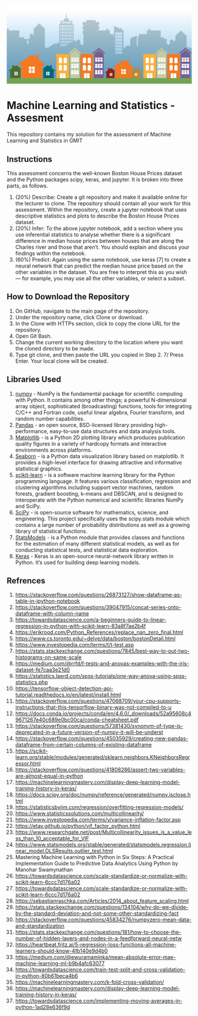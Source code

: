 ![banner](/img/housing-banner.png)

# Machine Learning and Statistics - Assesment
This repository contains my solution for the assessment of Machine Learning and Statistics in GMIT

## Instructions
This assessment concerns the well-known Boston House Prices dataset and the Python packages scipy, keras, and jupyter. It is broken into three parts, as follows.
1. (20%) Describe: Create a git repository and make it available online for the lecturer to clone. The repository should contain all your work for this assessment. Within the repository, create a jupyter notebook that uses descriptive statistics and plots to describe the Boston House Prices dataset.
2. (20%) Infer: To the above jupyter notebook, add a section where you use inferential statistics to analyse whether there is a significant difference in median house prices between houses that are along the Charles river and those that aren’t. You should explain and discuss your findings within the notebook.
3. (60%) Predict: Again using the same notebook, use keras [7] to create a neural network that can predict the median house price based on the other variables in the dataset. You are free to interpret this as you wish — for example, you may use all the other variables, or select a subset.

## How to Download the Repository
1. On GitHub, navigate to the main page of the repository.
2. Under the repository name, click Clone or download.
3. In the Clone with HTTPs section, click to copy the clone URL for the repository.
4. Open Git Bash.
5. Change the current working directory to the location where you want the cloned directory to be made.
6. Type git clone, and then paste the URL you copied in Step 2. 7/ Press Enter. Your local clone will be created.

## Libraries Used 
1. [numpy](https://www.numpy.org/) - NumPy is the fundamental package for scientific computing with Python. It contains among other things; a powerful N-dimensional array object, sophisticated (broadcasting) functions, tools for integrating C/C++ and Fortran code, useful linear algebra, Fourier transform, and random number capabilities.
2. [Pandas](https://pandas.pydata.org/) -  an open source, BSD-licensed library providing high-performance, easy-to-use data structures and data analysis tools.
3. [Matplotlib](https://matplotlib.org/) - is a Python 2D plotting library which produces publication quality figures in a variety of hardcopy formats and interactive environments across platforms.
4. [Seaborn](https://seaborn.pydata.org/) - is a Python data visualization library based on matplotlib. It provides a high-level interface for drawing attractive and informative statistical graphics.
5. [scikit-learn](https://scikit-learn.org/stable/index.html) - is a software machine learning library for the Python programming language. It features various classification, regression and clustering algorithms including support vector machines, random forests, gradient boosting, k-means and DBSCAN, and is designed to interoperate with the Python numerical and scientific libraries NumPy and SciPy.
6. [SciPy](https://www.scipy.org/) - is open-source software for mathematics, science, and engineering. This project specifically uses the scipy.stats module which contains a large number of probability distributions as well as a growing library of statistical functions.
7. [StatsModels](https://www.statsmodels.org/stable/index.html) - is a Python module that provides classes and functions for the estimation of many different statistical models, as well as for conducting statistical tests, and statistical data exploration.
8. [Keras](https://keras.io/) - Keras is an open-source neural-network library written in Python. It’s used for building deep learning models.

## Refrences
1. https://stackoverflow.com/questions/26873127/show-dataframe-as-table-in-ipython-notebook
2. https://stackoverflow.com/questions/39047915/concat-series-onto-dataframe-with-column-name
3. https://towardsdatascience.com/a-beginners-guide-to-linear-regression-in-python-with-scikit-learn-83a8f7ae2b4f
4. https://erikrood.com/Python_References/replace_nan_zero_final.html
5. https://www.cs.toronto.edu/~delve/data/boston/bostonDetail.html
6. https://www.investopedia.com/terms/t/t-test.asp
7. https://stats.stackexchange.com/questions/7845/best-way-to-put-two-histograms-on-same-scale
8. https://medium.com/@rrfd/f-tests-and-anovas-examples-with-the-iris-dataset-fe7caa3e21d0
9. https://statistics.laerd.com/spss-tutorials/one-way-anova-using-spss-statistics.php
10. https://tensorflow-object-detection-api-tutorial.readthedocs.io/en/latest/install.html
11. https://stackoverflow.com/questions/47068709/your-cpu-supports-instructions-that-this-tensorflow-binary-was-not-compiled-to-u
12. https://docs.conda.io/projects/conda/en/4.6.0/_downloads/52a95608c49671267e40c689e0bc00ca/conda-cheatsheet.pdf
13. https://stackoverflow.com/questions/57381430/synonym-of-type-is-deprecated-in-a-future-version-of-numpy-it-will-be-underst
14. https://stackoverflow.com/questions/45035929/creating-new-pandas-dataframe-from-certain-columns-of-existing-dataframe
15. https://scikit-learn.org/stable/modules/generated/sklearn.neighbors.KNeighborsRegressor.html
16. https://stackoverflow.com/questions/41808286/assert-two-variables-are-almost-equal-in-python
17. https://machinelearningmastery.com/display-deep-learning-model-training-history-in-keras/
17. https://docs.scipy.org/doc/numpy/reference/generated/numpy.isclose.html
18. https://statisticsbyjim.com/regression/overfitting-regression-models/
19. https://www.statisticssolutions.com/multicollinearity/
20. https://www.investopedia.com/terms/v/variance-inflation-factor.asp
21. https://etav.github.io/python/vif_factor_python.html
22. https://www.researchgate.net/post/Multicollinearity_issues_is_a_value_less_than_10_acceptable_for_VIF
23. https://www.statsmodels.org/stable/generated/statsmodels.regression.linear_model.OLSResults.outlier_test.html
24. Mastering Machine Learning with Python in Six Steps: A Practical Implementation Guide to Predictive Data Analytics Using Python by Manohar Swamynathan
25. https://towardsdatascience.com/scale-standardize-or-normalize-with-scikit-learn-6ccc7d176a02
26. https://towardsdatascience.com/scale-standardize-or-normalize-with-scikit-learn-6ccc7d176a02
27. https://sebastianraschka.com/Articles/2014_about_feature_scaling.html
28. https://stats.stackexchange.com/questions/134104/why-do-we-divide-by-the-standard-deviation-and-not-some-other-standardizing-fact
29. https://stackoverflow.com/questions/45834276/numpyzero-mean-data-and-standardization
30. https://stats.stackexchange.com/questions/181/how-to-choose-the-number-of-hidden-layers-and-nodes-in-a-feedforward-neural-netw
31. https://heartbeat.fritz.ai/5-regression-loss-functions-all-machine-learners-should-know-4fb140e9d4b0
32. https://medium.com/@ewuramaminka/mean-absolute-error-mae-machine-learning-ml-b9b4afc63077
33. https://towardsdatascience.com/train-test-split-and-cross-validation-in-python-80b61beca4b6
34. https://machinelearningmastery.com/k-fold-cross-validation/
35. https://machinelearningmastery.com/display-deep-learning-model-training-history-in-keras/
36. https://towardsdatascience.com/implementing-moving-averages-in-python-1ad28e636f9d
